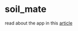 # soil_mate

read about the app in this [article](https://open-source-agriculture.github.io/2021-01-09-soil-mate-texture-app/)